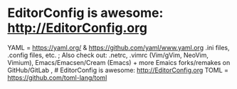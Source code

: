 # EditorConfig is awesome: http://EditorConfig.org

YAML = https://yaml.org/ & https://github.com/yaml/www.yaml.org
.ini files, .config files, etc. ; Also check out: .netrc, .vimrc (Vim/gVim, NeoVim, Vimium), Emacs/Emacsen/Cream (Emacs) + more Emaics forks/remakes on GitHub/GitLab , # EditorConfig is awesome: http://EditorConfig.org
TOML = https://github.com/toml-lang/toml

